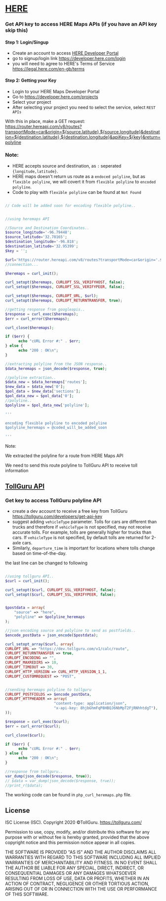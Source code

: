 # [HERE](https://developer.here.com/)

### Get API key to access HERE Maps APIs (if you have an API key skip this)
#### Step 1: Login/Singup
* Create an account to access [HERE Developer Portal](https://developer.here.com/)
* go to signup/login link https://developer.here.com/login
* you will need to agree to HERE's Terms of Service https://legal.here.com/en-gb/terms

#### Step 2: Getting your Key
* Login to your HERE Maps Developer Portal
* Go to https://developer.here.com/projects
* Select your project
* After selecting your project you need to select the service, select
  `REST APIs`


With this in place, make a GET request: https://router.hereapi.com/v8/routes?transportMode=car&origin=${source.latitude},${source.longitude}&destination=${destination.latitude},${destination.longitude}&apiKey=${key}&return=polyline
### Note:
* HERE accepts source and destination, as `:` seperated `{longitude,latitude}`.
* HERE maps doesn't return us route as a `endoced polyline`, but as
  `flexible polyline`, we will covert it from `flexible polyline` to
  `encoded polyline`.
* Code to play with `flexible polyline` can be found at `Not Found`

```php

// Code will be added soon for encoding flexible polyline..

```

```php

//using heremaps API

//Source and Destination Coordinates..
$source_longitude='-96.79448';
$source_latitude='32.78165';
$destination_longitude='-96.818';
$destination_latitude='32.95399';
$key = '';

$url='https://router.hereapi.com/v8/routes?transportMode=car&origin='.$source_latitude.','.$source_longitude.'&destination='.$destination_latitude.','.$destination_longitude.'&apiKey='.$key.'&return=polyline';
//connection...

$heremaps = curl_init();

curl_setopt($heremaps, CURLOPT_SSL_VERIFYHOST, false);
curl_setopt($heremaps, CURLOPT_SSL_VERIFYPEER, false);

curl_setopt($heremaps, CURLOPT_URL, $url);
curl_setopt($heremaps, CURLOPT_RETURNTRANSFER, true);

//getting response from googleapis..
$response = curl_exec($heremaps);
$err = curl_error($heremaps);

curl_close($heremaps);

if ($err) {
	  echo "cURL Error #:" . $err;
} else {
	  echo "200 : OK\n";
}

//extracting polyline from the JSON response..
$data_heremaps = json_decode($response, true);

//polyline extraction..
$data_new = $data_heremaps['routes'];
$new_data = $data_new['0'];
$pol_data = $new_data['sections'];
$pol_data_new = $pol_data['0'];
//polyline..
$polyline = $pol_data_new['polyline'];

'''

encoding flexible polyline to encoded polyline
$polyline_heremaps = @coded_will_be_added_soon

'''

```

Note:

We extracted the polyline for a route from HERE Maps API

We need to send this route polyline to TollGuru API to receive toll information

## [TollGuru API](https://tollguru.com/developers/docs/)

### Get key to access TollGuru polyline API
* create a dev account to receive a free key from TollGuru https://tollguru.com/developers/get-api-key
* suggest adding `vehicleType` parameter. Tolls for cars are different than trucks and therefore if `vehicleType` is not specified, may not receive accurate tolls. For example, tolls are generally higher for trucks than cars. If `vehicleType` is not specified, by default tolls are returned for 2-axle cars. 
* Similarly, `departure_time` is important for locations where tolls change based on time-of-the-day.

the last line can be changed to following

```php

//using tollguru API..
$curl = curl_init();

curl_setopt($curl, CURLOPT_SSL_VERIFYHOST, false);
curl_setopt($curl, CURLOPT_SSL_VERIFYPEER, false);


$postdata = array(
	"source" => "here",
	"polyline" => $polyline_heremaps
);

//json encoding source and polyline to send as postfields..
$encode_postData = json_encode($postdata);

curl_setopt_array($curl, array(
CURLOPT_URL => "https://dev.tollguru.com/v1/calc/route",
CURLOPT_RETURNTRANSFER => true,
CURLOPT_ENCODING => "",
CURLOPT_MAXREDIRS => 10,
CURLOPT_TIMEOUT => 30,
CURLOPT_HTTP_VERSION => CURL_HTTP_VERSION_1_1,
CURLOPT_CUSTOMREQUEST => "POST",


//sending heremaps polyline to tollguru
CURLOPT_POSTFIELDS => $encode_postData,
CURLOPT_HTTPHEADER => array(
				      "content-type: application/json",
				      "x-api-key: 8hjbGhmFqP8HBQJ6NbMpT2FjRNhhtdgT"),
));

$response = curl_exec($curl);
$err = curl_error($curl);

curl_close($curl);

if ($err) {
	  echo "cURL Error #:" . $err;
} else {
	  echo "200 : OK\n";
}

//response from tollguru..
var_dump(json_decode($response, true));
// $data = var_dump(json_decode($response, true));
//print_r($data);

```

The working code can be found in `php_curl_heremaps.php` file.

## License
ISC License (ISC). Copyright 2020 &copy;TollGuru. https://tollguru.com/

Permission to use, copy, modify, and/or distribute this software for any purpose with or without fee is hereby granted, provided that the above copyright notice and this permission notice appear in all copies.

THE SOFTWARE IS PROVIDED "AS IS" AND THE AUTHOR DISCLAIMS ALL WARRANTIES WITH REGARD TO THIS SOFTWARE INCLUDING ALL IMPLIED WARRANTIES OF MERCHANTABILITY AND FITNESS. IN NO EVENT SHALL THE AUTHOR BE LIABLE FOR ANY SPECIAL, DIRECT, INDIRECT, OR CONSEQUENTIAL DAMAGES OR ANY DAMAGES WHATSOEVER RESULTING FROM LOSS OF USE, DATA OR PROFITS, WHETHER IN AN ACTION OF CONTRACT, NEGLIGENCE OR OTHER TORTIOUS ACTION, ARISING OUT OF OR IN CONNECTION WITH THE USE OR PERFORMANCE OF THIS SOFTWARE.
